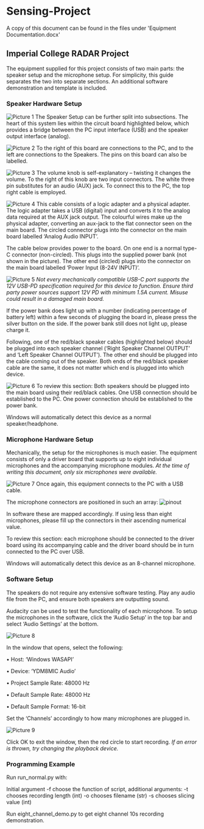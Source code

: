# Sensing-Project

A copy of this document can be found in the files under 'Equipment Documentation.docx'

## Imperial College RADAR Project

The equipment supplied for this project consists of two main parts: the speaker setup and the microphone setup. For simplicity, this guide separates the two into separate sections. An additional software demonstration and template is included.

### Speaker Hardware Setup

![Picture 1](https://github.com/jinghuahe123/Sensing-Project/blob/main/images/Picture1.jpg)
The Speaker Setup can be further split into subsections. The heart of this system lies within the circuit board highlighted below, which provides a bridge between the PC input interface (USB) and the speaker output interface (analog). 

![Picture 2](https://github.com/jinghuahe123/Sensing-Project/blob/main/images/Picture2.png)
To the right of this board are connections to the PC, and to the left are connections to the Speakers. 
The pins on this board can also be labelled. 

![Picture 3](https://github.com/jinghuahe123/Sensing-Project/blob/main/images/Picture3.jpg)
The volume knob is self-explanatory – twisting it changes the volume. To the right of this knob are two input connectors. The white three pin substitutes for an audio (AUX) jack. To connect this to the PC, the top right cable is employed. 

![Picture 4](https://github.com/jinghuahe123/Sensing-Project/blob/main/images/Picture4.jpg)
This cable consists of a logic adapter and a physical adapter. The logic adapter takes a USB (digital) input and converts it to the analog data required at the AUX jack output. The colourful wires make up the physical adapter, converting an aux-jack to the flat connector seen on the main board. The circled connector plugs into the connector on the main board labelled ‘Analog Audio INPUT’.  

The cable below provides power to the board. On one end is a normal type-C connector (non-circled). This plugs into the supplied power bank (not shown in the picture). The other end (circled) plugs into the connector on the main board labelled ‘Power Input (8-24V INPUT)’.

![Picture 5](https://github.com/jinghuahe123/Sensing-Project/blob/main/images/Picture5.jpg)
_Not every mechanically compatible USB-C port supports the 12V USB-PD specification required for this device to function. Ensure third party power sources support 12V PD with minimum 1.5A current. Misuse could result in a damaged main board._

If the power bank does light up with a number (indicating percentage of battery left) within a few seconds of plugging the board in, please press the silver button on the side. If the power bank still does not light up, please charge it.  

Following, one of the red/black speaker cables (highlighted below) should be plugged into each speaker channel (‘Right Speaker Channel OUTPUT’ and ‘Left Speaker Channel OUTPUT’). The other end should be plugged into the cable coming out of the speaker. Both ends of the red/black speaker cable are the same, it does not matter which end is plugged into which device. 

![Picture 6](https://github.com/jinghuahe123/Sensing-Project/blob/main/images/Picture6.png) 
To review this section: Both speakers should be plugged into the main board using their red/black cables. One USB connection should be established to the PC. One power connection should be established to the power bank. 

Windows will automatically detect this device as a normal speaker/headphone. 


### Microphone Hardware Setup

Mechanically, the setup for the microphones is much easier. The equipment consists of only a driver board that supports up to eight individual microphones and the accompanying microphone modules. _At the time of writing this document, only six microphones were available._

![Picture 7](https://github.com/jinghuahe123/Sensing-Project/blob/main/images/Picture7.jpg)
Once again, this equipment connects to the PC with a USB cable. 

The microphone connectors are positioned in such an array:
![pinout](https://github.com/jinghuahe123/Sensing-Project/blob/main/images/pinout.png)

In software these are mapped accordingly. If using less than eight microphones, please fill up the connectors in their ascending numerical value. 

To review this section: each microphone should be connected to the driver board using its accompanying cable and the driver board should be in turn connected to the PC over USB.

Windows will automatically detect this device as an 8-channel microphone. 

### Software Setup

The speakers do not require any extensive software testing. Play any audio file from the PC, and ensure both speakers are outputting sound. 

Audacity can be used to test the functionality of each microphone. To setup the microphones in the software, click the ‘Audio Setup’ in the top bar and select ‘Audio Settings’ at the bottom.

![Picture 8](https://github.com/jinghuahe123/Sensing-Project/blob/main/images/Picture8.png)

In the window that opens, select the following:

•	Host:  ‘Windows WASAPI’

•	Device: ‘YDM8MIC Audio’

•	Project Sample Rate: 48000 Hz

•	Default Sample Rate: 48000 Hz

•	Default Sample Format: 16-bit

Set the ‘Channels’ accordingly to how many microphones are plugged in. 

![Picture 9](https://github.com/jinghuahe123/Sensing-Project/blob/main/images/Picture9.png)

Click OK to exit the window, then the red circle to start recording. _If an error is thrown, try changing the playback device._

### Programming Example



Run run_normal.py with:

Initial argument -f choose the function of script, additional arguments:
-t chooses recording length (int)
-o chooses filename (str)
-s chooses slicing value (int)

Run eight_channel_demo.py to get eight channel 10s recording demonstration.
